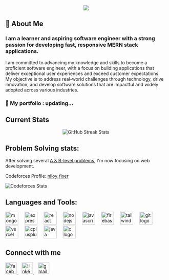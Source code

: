 <div align="center">
  <img height="" src="https://i.ibb.co.com/84gfNXX/Screenshot-2025-01-09-113209.png"  />
</div>

## 🔰 About Me

### I am a learner and aspiring software engineer with a strong passion for developing fast, responsive MERN stack applications.

I am committed to advancing my knowledge and skills to become a proficient software engineer, with a focus on building applications that deliver exceptional user experiences and exceed customer expectations. My objective is to address real-world challenges through technology, drive innovation, and develop software solutions that are impactful and widely adopted across various industries.

### 🚀 My portfolio : updating...

## Current Stats

<div align="center">
  <img src="https://github-readme-streak-stats.herokuapp.com/?user=khh-Niloy&theme=dark&hide_border=true&background=0D1117&ring=FFE78A&fire=FF4500&fireGradient=black,red&currStreakNum=FFE78A&currStreakLabel=FFE78A&sideNums=FFE78A&sideLabels=FFE78A&dates=FFFFFF" alt="GitHub Streak Stats">
</div>

## Problem Solving stats: 
After solving several [A & B-level problems](https://github.com/khh-Niloy/codeforces_solution), I'm now focusing on web development.


<p align="left">
  Codeforces Profile:
  <a href="https://codeforces.com/profile/niloy_fixer" target="_blank">niloy_fixer</a>
</p>

<p align="left">
  <img src="https://codeforces-readme-stats.vercel.app/api/card?username=niloy_fixer" alt="Codeforces Stats">
</p>

## Languages and Tools:

<div align="left">
  <img src="https://skillicons.dev/icons?i=mongodb" height="40" alt="mongodb logo"  />
  <img width="12" />
  <img src="https://skillicons.dev/icons?i=express" height="40" alt="express logo"  />
  <img width="12" />
  <img src="https://skillicons.dev/icons?i=react" height="40" alt="react logo"  />
  <img width="12" />
  <img src="https://skillicons.dev/icons?i=nodejs" height="40" alt="nodejs logo"  />
  <img width="12" />
  <img src="https://skillicons.dev/icons?i=js" height="40" alt="javascript logo"  />
  <img width="12" />
  <img src="https://skillicons.dev/icons?i=firebase" height="40" alt="firebase logo"  />
  <img width="12" />
  <img src="https://skillicons.dev/icons?i=tailwind" height="40" alt="tailwindcss logo"  />
  <img width="12" />
  <img src="https://skillicons.dev/icons?i=git" height="40" alt="git logo"  />
  <img width="12" />
  <img src="https://skillicons.dev/icons?i=vercel" height="40" alt="vercel logo"  />
  <img width="12" />
  <img src="https://skillicons.dev/icons?i=cpp" height="40" alt="cplusplus logo"  />
  <img width="12" />
  <img src="https://skillicons.dev/icons?i=java" height="40" alt="java logo"  />
  <img width="12" />
  <img src="https://skillicons.dev/icons?i=c" height="40" alt="c logo"  />
</div>

## Connect with me

<div align="left">
  <a href="https://www.facebook.com/khhniloy.niloy/" target="_blank">
    <img src="https://raw.githubusercontent.com/maurodesouza/profile-readme-generator/master/src/assets/icons/social/facebook/default.svg" height="35" alt="facebook logo" />
  </a>
  &nbsp;&nbsp;
  <a href="https://www.linkedin.com/in/khh-niloy-b7b8a91b5/" target="_blank">
    <img src="https://raw.githubusercontent.com/maurodesouza/profile-readme-generator/master/src/assets/icons/social/linkedin/default.svg" height="35" alt="linkedin logo" />
  </a>
  &nbsp;&nbsp;
  <a href="mailto:khhniloy0@gmail.com" target="_blank">
    <img src="https://raw.githubusercontent.com/maurodesouza/profile-readme-generator/master/src/assets/icons/social/gmail/default.svg" height="35" alt="gmail logo" />
  </a>
</div>

